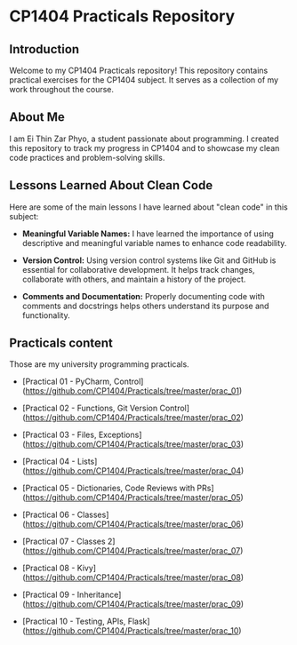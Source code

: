 # CP1404 Practicals Repository

## Introduction

Welcome to my CP1404 Practicals repository! This repository contains practical exercises for the CP1404 subject. It serves as a collection of my work throughout the course. 

## About Me
I am Ei Thin Zar Phyo, a student passionate about programming. I created this repository to track my progress in CP1404 and to showcase my clean code practices and problem-solving skills.

## Lessons Learned About Clean Code
Here are some of the main lessons I have learned about "clean code" in this subject:
- **Meaningful Variable Names:** I have learned the importance of using descriptive and meaningful variable names to enhance code readability.

- **Version Control:** Using version control systems like Git and GitHub is essential for collaborative development. It helps track changes, collaborate with others, and maintain a history of the project.

- **Comments and Documentation:** Properly documenting code with comments and docstrings helps others understand its purpose and functionality.

## Practicals content

Those are my university programming practicals.

* [Practical 01 - PyCharm, Control] (https://github.com/CP1404/Practicals/tree/master/prac_01)

* [Practical 02 - Functions, Git Version Control] (https://github.com/CP1404/Practicals/tree/master/prac_02)

* [Practical 03 - Files, Exceptions] (https://github.com/CP1404/Practicals/tree/master/prac_03)

* [Practical 04 - Lists] (https://github.com/CP1404/Practicals/tree/master/prac_04)

* [Practical 05 - Dictionaries, Code Reviews with PRs] (https://github.com/CP1404/Practicals/tree/master/prac_05)

* [Practical 06 - Classes] (https://github.com/CP1404/Practicals/tree/master/prac_06)

* [Practical 07 - Classes 2] (https://github.com/CP1404/Practicals/tree/master/prac_07)

* [Practical 08 - Kivy] (https://github.com/CP1404/Practicals/tree/master/prac_08)

* [Practical 09 - Inheritance] (https://github.com/CP1404/Practicals/tree/master/prac_09)

* [Practical 10 - Testing, APIs, Flask] (https://github.com/CP1404/Practicals/tree/master/prac_10)





